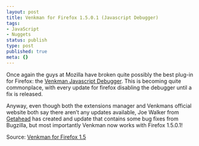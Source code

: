 ```yaml
---
layout: post
title: Venkman for Firefox 1.5.0.1 (Javascript Debugger)
tags:
- JavaScript
- Nuggets
status: publish
type: post
published: true
meta: {}
---
```

Once again the guys at Mozilla have broken quite possibly the best plug-in for Firefox: the <a href="http://www.mozilla.org/projects/venkman/">Venkman Javascript Debugger</a>. This is becoming quite commonplace, with every update for firefox disabling the debugger until a fix is released.

Anyway, even though both the extensions manager and Venkmans official website both say there aren’t any updates available, Joe Walker from <a href="http://getahead.ltd.uk/home">Getahead</a> has created and update that contains some bug fixes from Bugzilla, but most importantly Venkman now works with Firefox 1.5.0.1!

Source: <a href="http://getahead.ltd.uk/ajax/venkman">Venkman for Firefox 1.5</a>
